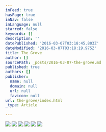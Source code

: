 ```yaml
---
inFeed: true
hasPage: true
inNav: false
inLanguage: null
starred: false
keywords: []
description: ''
datePublished: '2016-03-07T03:18:45.803Z'
dateModified: '2016-03-07T03:18:19.975Z'
title: The Grove
author: []
sourcePath: _posts/2016-03-07-the-grove.md
published: true
authors: []
publisher:
  name: null
  domain: null
  url: null
  favicon: null
url: the-grove/index.html
_type: Article

---
```

![](https://s3-us-west-2.amazonaws.com/the-grid-img/p/48fd3d64a1647cc086d278e8bb711aada186d01d.jpg)
![](https://s3-us-west-2.amazonaws.com/the-grid-img/p/5fde7bf6386b8c5fe283bc4eaac84d1caeb322f5.jpg)
![](https://s3-us-west-2.amazonaws.com/the-grid-img/p/e82a55b81f24fb3dbcdb5e4eff71b2eabb3bdd36.jpg)
![](https://s3-us-west-2.amazonaws.com/the-grid-img/p/b34cf9162cbb20e54ff0b42146af353342f85b68.jpg)
![](https://s3-us-west-2.amazonaws.com/the-grid-img/p/0f9fa17e86504afbeb7391bcc102ea355b249180.jpg)
![](https://s3-us-west-2.amazonaws.com/the-grid-img/p/b4dcf566ba381b18294a560f821b9e21869718c9.jpg)